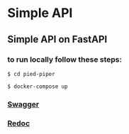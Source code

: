 # Simple API

## Simple API on FastAPI

### to run locally follow these steps:


```shell
$ cd pied-piper
```
```shell
$ docker-compose up
```

### [Swagger](http://0.0.0.0:8888/docs)
### [Redoc](http://0.0.0.0:8888/redoc)
